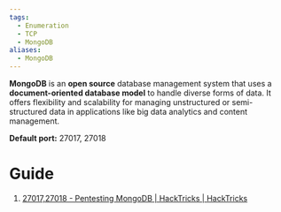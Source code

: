 ```yaml
---
tags:
  - Enumeration
  - TCP
  - MongoDB
aliases:
  - MongoDB
---
```

**MongoDB** is an **open source** database management system that uses a **document-oriented database model** to handle diverse forms of data. It offers flexibility and scalability for managing unstructured or semi-structured data in applications like big data analytics and content management. 

**Default port:** 27017, 27018
# Guide

1. [27017,27018 - Pentesting MongoDB | HackTricks | HackTricks](https://book.hacktricks.xyz/network-services-pentesting/27017-27018-mongodb)